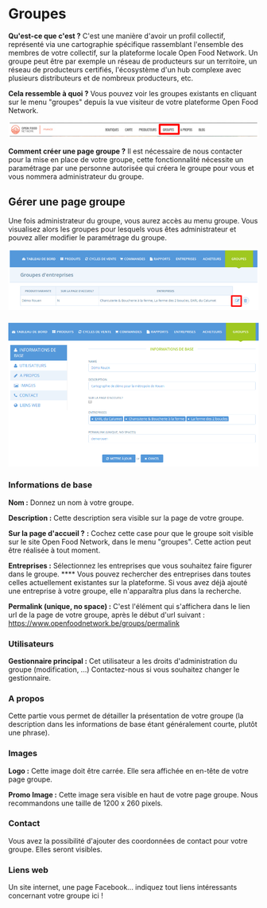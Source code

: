 # Groupes

**Qu'est-ce que c'est ?** C'est une manière d'avoir un profil collectif, représenté via une cartographie spécifique rassemblant l'ensemble des membres de votre collectif, sur la plateforme locale Open Food Network. Un groupe peut être par exemple un réseau de producteurs sur un territoire, un réseau de producteurs certifiés, l'écosystème d'un hub complexe avec plusieurs distributeurs et de nombreux producteurs, etc.

**Cela ressemble à quoi ?** Vous pouvez voir les groupes existants en cliquant sur le menu "groupes" depuis la vue visiteur de votre plateforme Open Food Network.

![](<../.gitbook/assets/image (85).png>)

**Comment créer une page groupe ?** Il est nécessaire de nous contacter pour la mise en place de votre groupe, cette fonctionnalité nécessite un paramétrage par une personne autorisée qui créera le groupe pour vous et vous nommera administrateur du groupe.

## Gérer une page groupe

Une fois administrateur du groupe, vous aurez accès au menu groupe. Vous visualisez alors les groupes pour lesquels vous êtes administrateur et pouvez aller modifier le paramétrage du groupe.&#x20;

![](<../.gitbook/assets/image (59).png>)

### ![](<../.gitbook/assets/image (54).png>)

### Informations de base

**Nom :** Donnez un nom à votre groupe.

**Description :** Cette description sera visible sur la page de votre groupe.

**Sur la page d'accueil ?** **:** Cochez cette case pour que le groupe soit visible sur le site Open Food Network, dans le menu "groupes". Cette action peut être réalisée à tout moment.

**Entreprises :** Sélectionnez les entreprises que vous souhaitez faire figurer dans le groupe. **** Vous pouvez rechercher des entreprises dans toutes celles actuellement existantes sur la plateforme. Si vous avez déjà ajouté une entreprise à votre groupe, elle n'apparaîtra plus dans la recherche.

**Permalink (unique, no space) :** C'est l'élément qui s'affichera dans le lien url de la page de votre groupe, après le début d'url suivant : https://www.openfoodnetwork.be/groups/permalink

### Utilisateurs

**Gestionnaire principal :** Cet utilisateur a les droits d'administration du groupe (modification, ...) Contactez-nous si vous souhaitez changer le gestionnaire.

### A propos

Cette partie vous permet de détailler la présentation de votre groupe (la description dans les informations de base étant généralement courte, plutôt une phrase).

### Images

**Logo :** Cette image doit être carrée. Elle sera affichée en en-tête de votre page groupe.

**Promo Image :** Cette image sera visible en haut de votre page groupe. Nous recommandons une taille de 1200 x 260 pixels.

### Contact

Vous avez la possibilité d'ajouter des coordonnées de contact pour votre groupe. Elles seront visibles.

### Liens web

Un site internet, une page Facebook... indiquez tout liens intéressants concernant votre groupe ici !
